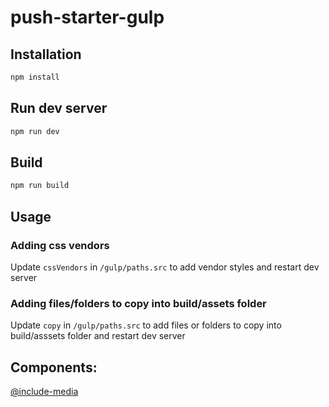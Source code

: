 # push-starter-gulp

## Installation
```bash
npm install
```

## Run dev server
```bash
npm run dev
```

## Build
```bash
npm run build
```

## Usage
### Adding css vendors
Update `cssVendors` in `/gulp/paths.src` to add vendor styles and restart dev server

### Adding files/folders to copy into build/assets folder
Update `copy` in `/gulp/paths.src` to add files or folders to copy into build/asssets folder and restart dev server

## Components:
[@include-media](https://eduardoboucas.github.io/include-media/)

